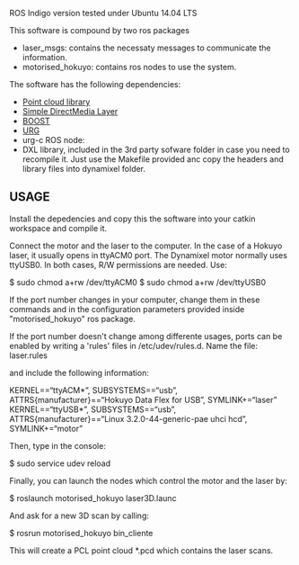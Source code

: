 ROS Indigo version tested under Ubuntu 14.04 LTS

This software is compound by two ros packages
- laser_msgs: contains the necessaty messages to communicate the information. 
- motorised_hokuyo: contains ros nodes to use the system.

The software has the following dependencies:
- [Point cloud library](http://pointclouds.org/)
- [Simple DirectMedia Layer](http://www.libsdl.org/)
- [BOOST](http://www.boost.org/)
- [URG](http://www.hokuyo-aut.jp/) 
- urg-c ROS node: 
- DXL library, included in the 3rd party sofware folder in case you need to recompile it. Just use the Makefile provided anc copy the headers and library files into dynamixel folder.

## USAGE

Install the depedencies and copy this the software into your catkin workspace and compile it. 

Connect the motor and the laser to the computer. In the case of a Hokuyo laser, it usually opens in ttyACM0 port. The Dynamixel motor normally uses ttyUSB0. In both cases, R/W permissions are needed. Use:

$ sudo chmod a+rw /dev/ttyACM0
$ sudo chmod a+rw /dev/ttyUSB0

If the port number changes in your computer, change them in these commands and in the configuration parameters provided inside "motorised_hokuyo" ros package. 

If the port number doesn't change among differente usages, ports can be enabled by writing a 'rules' files in /etc/udev/rules.d. Name the file:
laser.rules 

and include the following information:

KERNEL==“ttyACM*”, 
SUBSYSTEMS==“usb”,
ATTRS{manufacturer}==“Hokuyo Data Flex for USB”,
SYMLINK+=“laser”
KERNEL==“ttyUSB*”,
SUBSYSTEMS==“usb”,
ATTRS{manufacturer}==“Linux 3.2.0-44-generic-pae uhci hcd”,
SYMLINK+=“motor”

Then, type in the console:

$ sudo service udev reload

Finally, you can launch the nodes which control the motor and the laser by:

$ roslaunch motorised_hokuyo laser3D.launc

And ask for a new 3D scan by calling:

$ rosrun motorised\_hokuyo bin_cliente

This will create a PCL point cloud *.pcd which contains the laser scans.


